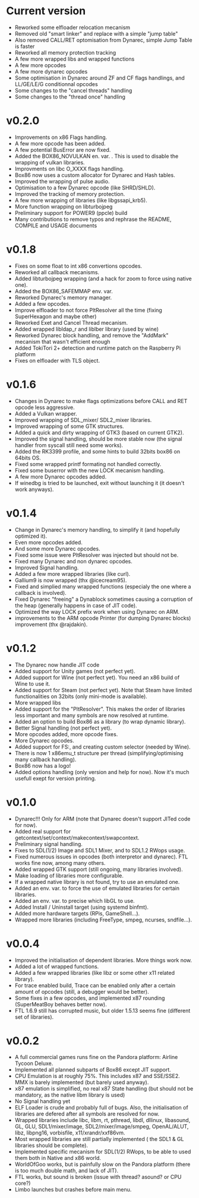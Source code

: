 Current version
======
* Reworked some elfloader relocation mecanism
* Removed old "smart linker" and replace with a simple "jump table"
* Also removed CALL/RET optomisation from Dynarec, simple Jump Table is faster
* Reworked all memory protection tracking
* A few more wrapped libs and wrapped functions
* A few more opcodes
* A few more dynarec opcodes
* Some optimisation in Dynarec around ZF and CF flags handlings, and LL/GE/LE/G conditionnal opcodes
* Some changes to the "cancel threads" handling
* Some changes to the "thread once" handling

v0.2.0
======
* Improvements on x86 Flags handling.
* A few more opcode has been added.
* A few potential BusError are now fixed.
* Added the BOX86_NOVULKAN en. var. . This is used to disable the wrapping of vulkan libraries.
* Improvments on libc O_XXXX flags handling.
* Box86 now uses a custom allocator for Dynarec and Hash tables.
* Improved the wrapping of pulse audio.
* Optimisation to a few Dynarec opcode (like SHRD/SHLD).
* Improved the tracking of memory protection.
* A few more wrapping of libraries (like libgssapi_krb5).
* More function wrapping on libturbojpeg
* Preliminary support for POWER9 (ppcle) build
* Many contributions to remove typos and rephrase the README, COMPILE and USAGE documents

v0.1.8
======
* Fixes on some float to int x86 convertions opcodes.
* Reworked all callback mecanisms.
* Added libturbojpeg wrapping (and a hack for zoom to force using native one).
* Added the BOX86_SAFEMMAP env. var.
* Reworked Dynarec's memory manager.
* Added a few opcodes.
* Improve elfloader to not force PltResolver all the time (fixing SuperHexagon and maybe other)
* Reworked Exet and Cancel Thread mecanism.
* Added wrapped libldap_r and liblber library (used by wine)
* Reworked Dynarec block handling, and remove the "AddMark" mecanism that wasn't efficient enough
* Added TokiTori 2+ detection and runtime patch on the Raspberry Pi platform
* Fixes on elfloader with TLS object.

v0.1.6
======
* Changes in Dynarec to make flags optimizations before CALL and RET opcode less aggressive.
* Added a Vulkan wrapper.
* Improved wrapping of SDL_mixer/ SDL2_mixer libraries.
* Improved wrapping of some GTK structures.
* Added a quick and dirty wrapping of GTK3 (based on current GTK2).
* Improved the signal handling, should be more stable now (the signal handler from syscall still need some works).
* Added the RK3399 profile, and some hints to build 32bits box86 on 64bits OS.
* Fixed some wrapped printf formating not handled correctly.
* Fixed some buserror with the new LOCK mecanism handling.
* A few more Dynarec opcodes added.
* If winedbg is tried to be launched, exit without launching it (it doesn't work anyways).

v0.1.4
======
* Change in Dynarec's memory handling, to simplify it (and hopefully optimized it).
* Even more opcodes added.
* And some more Dynarec opcodes.
* Fixed some issue were PltResolver was injected but should not be.
* Fixed many Dynarec and non dynarec opcodes.
* Improved Signal handling.
* Added a few more wrapped libraries (like curl).
* Gallium9 is now wrapped (thx @icecream95).
* Fixed and simplied many wrapped functions (especialy the one where a callback is involved).
* Fixed Dynarec "freeing" a Dynablock sometimes causing a corruption of the heap (generally happens in case of JIT code).
* Optimized the way LOCK prefix work when using Dynarec on ARM.
* improvements to the ARM opcode Printer (for dumping Dynarec blocks) improvement (thx @rajdakin).

v0.1.2
======
* The Dynarec now handle JIT code
* Added support for Unity games (not perfect yet).
* Added support for Wine (not perfect yet). You need an x86 build of Wine to use it.
* Added support for Steam (not perfect yet). Note that Steam have limited functionalities on 32bits (only mini-mode is available).
* More wrapped libs
* Added support for the "PltResolver". This makes the order of libraries less important and many symbols are now resolved at runtime.
* Added an option to build Box86 as a library (to wrap dynamic library).
* Better Signal handling (not perfect yet).
* More opcodes added, more opcode fixes.
* More Dynarec opcodes.
* Added support for FS:, and creating custom selector (needed by Wine).
* There is now 1 x86emu_t structure per thread (simplifying/optimising many callback handling).
* Box86 now has a logo!
* Added options handling (only version and help for now). Now it's much usefull exept for version printing.


v0.1.0
=======
* Dynarec!!! Only for ARM (note that Dynarec doesn't support JITed code for now).
* Added real support for getcontext/set/context/makecontext/swapcontext.
* Preliminary signal handling.
* Fixes to SDL(1/2) Image and SDL1 Mixer, and to SDL1.2 RWops usage.
* Fixed numerous issues in opcodes (both interpretor and dynarec). FTL works fine now, among many others.
* Added wrapped GTK support (still ongoing, many libraries involved).
* Make loading of libraries more configurable.
* If a wrapped native library is not found, try to use an emulated one.
* Added an env. var. to force the use of emulated libraries for certain libraries.
* Added an env. var. to precise which libGL to use.
* Added Install / Uninstall target (using systemd binfmt).
* Added more hardware targets (RPis, GameShell...).
* Wrapped more libraries (including FreeType, smpeg, ncurses, sndfile...).

v0.0.4
=======
* Improved the initialisation of dependent libraries. More things work now.
* Added a lot of wrapped functions.
* Added a few wrapped libraries (like libz or some other x11 related library).
* For trace enabled build, Trace can be enabled only after a certain amount of opcodes (still, a debugger would be better).
* Some fixes in a few opcodes, and implemented x87 rounding (SuperMeatBoy behaves better now).
* FTL 1.6.9 still has corrupted music, but older 1.5.13 seems fine (different set of libraries).

v0.0.2
=======
* A full commercial games runs fine on the Pandora platform: Airline Tycoon Deluxe.
* Implemented all planned subparts of Box86 except JIT support.
* CPU Emulation is at roughly 75%. This includes x87 and SSE/SSE2. MMX is barely implemented (but barely used anyway).
* x87 emulation is simplified, no real x87 State handling (but should not be mandatory, as the native libm library is used)
* No Signal handling yet
* ELF Loader is crude and probably full of bugs. Also, the initialisation of libraries are defered after all symbols are resolved for now.
* Wrapped libraries include libc, libm, rt, pthread, libdl, dllinux, libasound, GL, GLU, SDL1/mixer/image, SDL2/mixer/image/smpeg, OpenAL/ALUT, libz, libpng16, vorbisfile, x11/xrandr/xxf86vm.
* Most wrapped libraries are still partially implemented ( the SDL1 & GL  libraries should be complete).
* Implemented specific mecanism for SDL(1/2) RWops, to be able to used them both in Native and x86 world.
* WorldOfGoo works, but is painfully slow on the Pandora platform (there is too much double math, and lack of JIT).
* FTL works, but sound is broken (issue with thread? asound? or CPU core?)
* Limbo launches but crashes before main menu.

